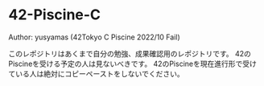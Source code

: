# 42-Piscine-C

Author: yusyamas (42Tokyo C Piscine 2022/10 Fail)

このレポジトリはあくまで自分の勉強、成果確認用のレポジトリです。
42のPiscineを受ける予定の人は見ないべきです。
42のPiscineを現在進行形で受けている人は絶対にコピーペーストをしないでください。
